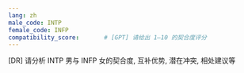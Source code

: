 ```yaml
---
lang: zh
male_code: INTP
female_code: INFP
compatibility_score:       # [GPT] 请给出 1–10 的契合度评分
---
```


[DR] 请分析 INTP 男与 INFP 女的契合度, 互补优势, 潜在冲突, 相处建议等

